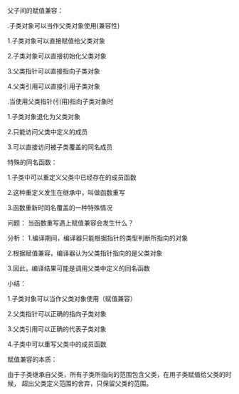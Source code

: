 父子间的赋值兼容：

.子类对象可以当作父类对象使用(兼容性)

1.子类对象可以直接赋值给父类对象

2.子类对象可以直接初始化父类对象

3.父类指针可以直接指向子类对象

4.父类引用可以直接引用子类对象

.当使用父类指针(引用)指向子类对象时

1.子类对象退化为父类对象

2.只能访问父类中定义的成员

3.可以直接访问被子类覆盖的同名成员

特殊的同名函数：

1.子类中可以重定义父类中已经存在的成员函数

2.这种重定义发生在继承中，叫做函数重写

3.函数重新时同名覆盖的一种特殊情况

问题：
  当函数重写遇上赋值兼容会发生什么？

分析：
1.编译期间，编译器只能根据指针的类型判断所指向的对象

2.根据赋值兼容，编译器认为父类指针指向的是父类对象

3.因此，编译结果可能是调用父类中定义的同名函数

小结：

1.子类对象可以当作父类对象使用（赋值兼容）

2.父类指针可以正确的指向子类对象

3.父类引用可以正确的代表子类对象

4.子类中可以重写父类中的成员函数


赋值兼容的本质：

由于子类继承自父类，所有子类所指向的范围包含父类，在用子类赋值给父类的时候，
超出父类定义范围的舍弃，只保留父类的范围。





